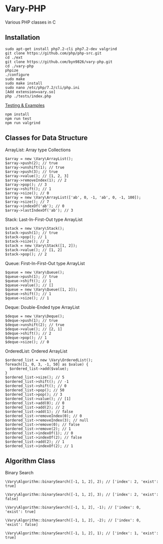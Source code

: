 # Vary-PHP
Various PHP classes in C

Installation
-
```
sudo apt-get install php7.2-cli php7.2-dev valgrind
git clone https://github.com/php/php-src.git
cd ./ext
git clone https://github.com/byn9826/vary-php.git
cd ./vary-php
phpize
./configure
sudo make
sudo make install
sudo nano /etc/php/7.2/cli/php.ini
[Add extension=vary.so]
php ./tests/index.php
```
[Testing & Examples](https://github.com/byn9826/vary-php/tree/master/tests)
```
npm install
npm run test
npm run valgrind
```

Classes for Data Structure
--
ArrayList: Array type Collections
```
$array = new \Vary\ArrayList();
$array->push(2); // true
$array->unshift(1); // true
$array->push(3); // true
$array->value(); // [1, 2, 3]
$array->removeIndex(1); // 2
$array->pop(); // 3
$array->shift(); // 1
$array->size(); // 0
$array = new \Vary\ArrayList(['ab', 0, -1, 'ab', 0, -1, 100]);
$array->size(); // 7
$array->indexOf('ab'); // 0
$array->lastIndexOf('ab'); // 3
```
Stack: Last-In-First-Out type ArrayList
```
$stack = new \Vary\Stack();
$stack->push(1); // true
$stack->pop(); // 1
$stack->size(); // 2
$stack = new \Vary\Stack([1, 2]);
$stack->value(); // [1, 2]
$stack->pop(); // 2
```
Queue: First-In-First-Out type ArrayList
```
$queue = new \Vary\Queue();
$queue->push(1); // true
$queue->shift(); // 1
$queue->value(); // []
$queue = new \Vary\Queue([1, 2]);
$queue->shift(); // 1
$queue->size(); // 1
```
Deque: Double-Ended type ArrayList
```
$deque = new \Vary\Deque();
$deque->push(1); // true
$deque->unshift(2); // true
$deque->value(); // [2, 1]
$deque->shift(); // 2
$deque->pop(); // 1
$deque->size(); // 0
```
OrderedList: Ordered ArrayList
```
$ordered_list = new \Vary\OrderedList();
foreach([1, 0, 3, -1, 50] as $value) {
  $ordered_list->add($value);
}
$ordered_list->size(); // 5
$ordered_list->shift(); // -1
$ordered_list->shift(); // 0
$ordered_list->pop(); // 50
$ordered_list->pop(); // 3
$ordered_list->value(); // [1]
$ordered_list->add(0); // 0
$ordered_list->add(2); // 2
$ordered_list->add(1); // false
$ordered_list->removeIndex(0); // 0
$ordered_list->removeIndex(3); // null
$ordered_list->remove(0); // false
$ordered_list->remove(2); // 1
$ordered_list->indexOf(1); // 0
$ordered_list->indexOf(2); // false
$ordered_list->add(2); // 1
$ordered_list->indexOf(2); // 1
```

Algorithm Class
--
Binary Search
```
\Vary\Algorithm::binarySearch([-1, 1, 2], 2); // ['index': 2, 'exist': true]

\Vary\Algorithm::binarySearch([-1, 1, 2], 3); // ['index': 2, 'exist': false]

\Vary\Algorithm::binarySearch([-1, 1, 2], -1); // ['index': 0, 'exist': true]

\Vary\Algorithm::binarySearch([-1, 1, 2], -2); // ['index': 0, 'exist': false]

\Vary\Algorithm::binarySearch([-1, 1, 2], 1); // ['index': 1, 'exist': true]
```